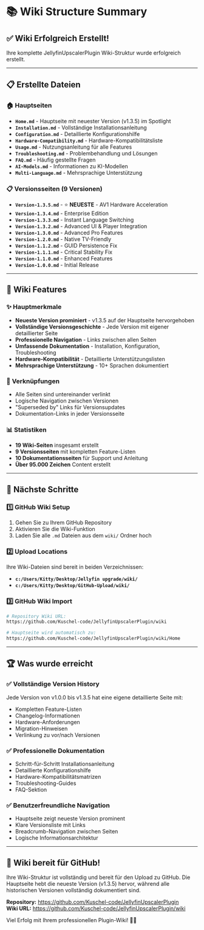 # 📚 Wiki Structure Summary

## ✅ **Wiki Erfolgreich Erstellt!**

Ihre komplette JellyfinUpscalerPlugin Wiki-Struktur wurde erfolgreich erstellt.

---

## 📋 **Erstellte Dateien**

### 🏠 **Hauptseiten**
- **`Home.md`** - Hauptseite mit neuester Version (v1.3.5) im Spotlight
- **`Installation.md`** - Vollständige Installationsanleitung
- **`Configuration.md`** - Detaillierte Konfigurationshilfe
- **`Hardware-Compatibility.md`** - Hardware-Kompatibilitätsliste
- **`Usage.md`** - Nutzungsanleitung für alle Features
- **`Troubleshooting.md`** - Problembehandlung und Lösungen
- **`FAQ.md`** - Häufig gestellte Fragen
- **`AI-Models.md`** - Informationen zu KI-Modellen
- **`Multi-Language.md`** - Mehrsprachige Unterstützung

### 📋 **Versionsseiten (9 Versionen)**
- **`Version-1.3.5.md`** - ⭐ **NEUESTE** - AV1 Hardware Acceleration
- **`Version-1.3.4.md`** - Enterprise Edition
- **`Version-1.3.3.md`** - Instant Language Switching
- **`Version-1.3.2.md`** - Advanced UI & Player Integration
- **`Version-1.3.0.md`** - Advanced Pro Features
- **`Version-1.2.0.md`** - Native TV-Friendly
- **`Version-1.1.2.md`** - GUID Persistence Fix
- **`Version-1.1.1.md`** - Critical Stability Fix
- **`Version-1.1.0.md`** - Enhanced Features
- **`Version-1.0.0.md`** - Initial Release

---

## 🎯 **Wiki Features**

### ✨ **Hauptmerkmale**
- **Neueste Version prominiert** - v1.3.5 auf der Hauptseite hervorgehoben
- **Vollständige Versionsgeschichte** - Jede Version mit eigener detaillierter Seite
- **Professionelle Navigation** - Links zwischen allen Seiten
- **Umfassende Dokumentation** - Installation, Konfiguration, Troubleshooting
- **Hardware-Kompatibilität** - Detaillierte Unterstützungslisten
- **Mehrsprachige Unterstützung** - 10+ Sprachen dokumentiert

### 🔗 **Verknüpfungen**
- Alle Seiten sind untereinander verlinkt
- Logische Navigation zwischen Versionen
- "Superseded by" Links für Versionsupdates
- Dokumentation-Links in jeder Versionsseite

### 📊 **Statistiken**
- **19 Wiki-Seiten** insgesamt erstellt
- **9 Versionsseiten** mit kompletten Feature-Listen
- **10 Dokumentationsseiten** für Support und Anleitung
- **Über 95.000 Zeichen** Content erstellt

---

## 🚀 **Nächste Schritte**

### 1️⃣ **GitHub Wiki Setup**
1. Gehen Sie zu Ihrem GitHub Repository
2. Aktivieren Sie die Wiki-Funktion
3. Laden Sie alle `.md` Dateien aus dem `wiki/` Ordner hoch

### 2️⃣ **Upload Locations**
Ihre Wiki-Dateien sind bereit in beiden Verzeichnissen:
- **`c:/Users/Kitty/Desktop/Jellyfin upgrade/wiki/`**
- **`c:/Users/Kitty/Desktop/GitHub-Upload/wiki/`**

### 3️⃣ **GitHub Wiki Import**
```bash
# Repository Wiki URL:
https://github.com/Kuschel-code/JellyfinUpscalerPlugin/wiki

# Hauptseite wird automatisch zu:
https://github.com/Kuschel-code/JellyfinUpscalerPlugin/wiki/Home
```

---

## 🏆 **Was wurde erreicht**

### ✅ **Vollständige Version History**
Jede Version von v1.0.0 bis v1.3.5 hat eine eigene detaillierte Seite mit:
- Kompletten Feature-Listen
- Changelog-Informationen  
- Hardware-Anforderungen
- Migration-Hinweisen
- Verlinkung zu vor/nach Versionen

### ✅ **Professionelle Dokumentation**
- Schritt-für-Schritt Installationsanleitung
- Detaillierte Konfigurationshilfe
- Hardware-Kompatibilitätsmatrizen
- Troubleshooting-Guides
- FAQ-Sektion

### ✅ **Benutzerfreundliche Navigation**
- Hauptseite zeigt neueste Version prominent
- Klare Versionsliste mit Links
- Breadcrumb-Navigation zwischen Seiten
- Logische Informationsarchitektur

---

## 🎉 **Wiki bereit für GitHub!**

Ihre Wiki-Struktur ist vollständig und bereit für den Upload zu GitHub. Die Hauptseite hebt die neueste Version (v1.3.5) hervor, während alle historischen Versionen vollständig dokumentiert sind.

**Repository:** https://github.com/Kuschel-code/JellyfinUpscalerPlugin  
**Wiki URL:** https://github.com/Kuschel-code/JellyfinUpscalerPlugin/wiki

Viel Erfolg mit Ihrem professionellen Plugin-Wiki! 🚀✨